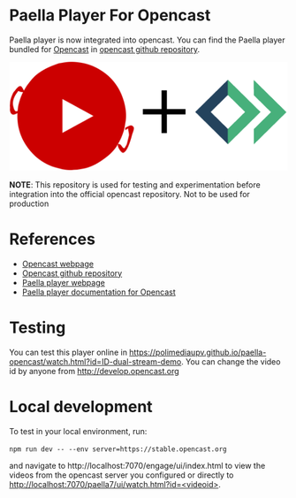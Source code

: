 Paella Player For Opencast
===========================

Paella player is now integrated into opencast.
You can find the Paella player bundled for [Opencast](https://opencast.org) in [opencast github repository](https://github.com/opencast/opencast).

![Paella Player Logo](paella_oc.png)


**NOTE**: This repository is used for testing and experimentation before integration into the official opencast repository. Not to be used for production


# References

- [Opencast webpage](https://opencast.org)
- [Opencast github repository](https://github.com/opencast/opencast)
- [Paella player webpage](https://paellaplayer.upv.es/)
- [Paella player documentation for Opencast](https://docs.opencast.org/develop/admin/#modules/paella.player7/configuration/)


# Testing 

You can test this player online in https://polimediaupv.github.io/paella-opencast/watch.html?id=ID-dual-stream-demo. You can change the video id by anyone from http://develop.opencast.org


# Local development

To test in your local environment, run:

`npm run dev -- --env server=https://stable.opencast.org` 

and navigate to http://localhost:7070/engage/ui/index.html to view the videos from the opencast server you configured or directly to [http://localhost:7070/paella7/ui/watch.html?id=\<videoid\>](http://localhost:7070/paella7/ui/watch.html?id=videoid).